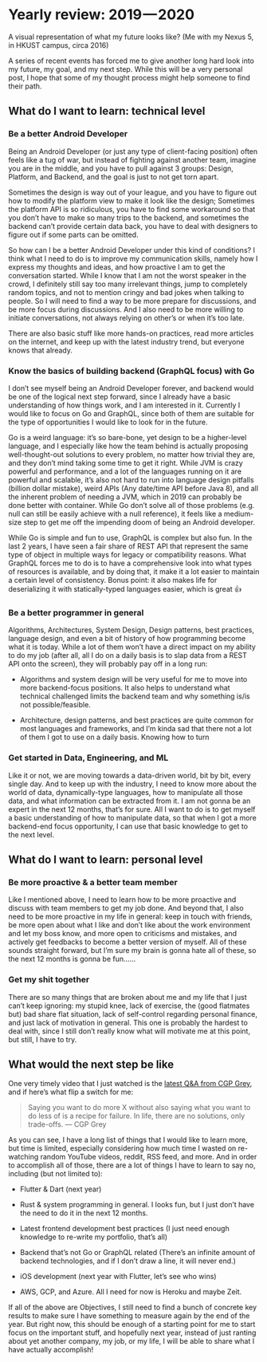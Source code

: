 
# Yearly review: 2019 — 2020

A visual representation of what my future looks like? (Me with my Nexus 5, in HKUST campus, circa 2016)

A series of recent events has forced me to give another long hard look into my future, my goal, and my next step. While this will be a very personal post, I hope that some of my thought process might help someone to find their path.

## What do I want to learn: technical level

### **Be a better Android Developer**

Being an Android Developer (or just any type of client-facing position) often feels like a tug of war, but instead of fighting against another team, imagine you are in the middle, and you have to pull against 3 groups: Design, Platform, and Backend, and the goal is just to not get torn apart.

Sometimes the design is way out of your league, and you have to figure out how to modify the platform view to make it look like the design; Sometimes the platform API is so ridiculous, you have to find some workaround so that you don’t have to make so many trips to the backend, and sometimes the backend can’t provide certain data back, you have to deal with designers to figure out if some parts can be omitted.

So how can I be a better Android Developer under this kind of conditions? I think what I need to do is to improve my communication skills, namely how I express my thoughts and ideas, and how proactive I am to get the conversation started. While I know that I am not the worst speaker in the crowd, I definitely still say too many irrelevant things, jump to completely random topics, and not to mention cringy and bad jokes when talking to people. So I will need to find a way to be more prepare for discussions, and be more focus during discussions. And I also need to be more willing to initiate conversations, not always relying on other’s or when it’s too late.

There are also basic stuff like more hands-on practices, read more articles on the internet, and keep up with the latest industry trend, but everyone knows that already.

### **Know the basics of building backend (GraphQL focus) with Go**

I don’t see myself being an Android Developer forever, and backend would be one of the logical next step forward, since I already have a basic understanding of how things work, and I am interested in it. Currently I would like to focus on Go and GraphQL, since both of them are suitable for the type of opportunities I would like to look for in the future.

Go is a weird language: it’s so bare-bone, yet design to be a higher-level language, and I especially like how the team behind is actually proposing well-thought-out solutions to every problem, no matter how trivial they are, and they don’t mind taking some time to get it right. While JVM is crazy powerful and performance, and a lot of the languages running on it are powerful and scalable, it’s also not hard to run into language design pitfalls (billion dollar mistake), weird APIs (Any date/time API before Java 8), and all the inherent problem of needing a JVM, which in 2019 can probably be done better with container. While Go don’t solve all of those problems (e.g. null can still be easily achieve with a null reference), it feels like a medium-size step to get me off the impending doom of being an Android developer.

While Go is simple and fun to use, GraphQL is complex but also fun. In the last 2 years, I have seen a fair share of REST API that represent the same type of object in multiple ways for legacy or compatibility reasons. What GraphQL forces me to do is to have a comprehensive look into what types of resources is available, and by doing that, it make it a lot easier to maintain a certain level of consistency. Bonus point: it also makes life for deserializing it with statically-typed languages easier, which is great 👍

### **Be a better programmer in general**

Algorithms, Architectures, System Design, Design patterns, best practices, language design, and even a bit of history of how programming become what it is today. While a lot of them won’t have a direct impact on my ability to do my job (after all, all I do on a daily basis is to slap data from a REST API onto the screen), they will probably pay off in a long run:

* Algorithms and system design will be very useful for me to move into more backend-focus positions. It also helps to understand what technical challenged limits the backend team and why something is/is not possible/feasible.

* Architecture, design patterns, and best practices are quite common for most languages and frameworks, and I’m kinda sad that there not a lot of them I got to use on a daily basis. Knowing how to turn

### **Get started in Data, Engineering, and ML**

Like it or not, we are moving towards a data-driven world, bit by bit, every single day. And to keep up with the industry, I need to know more about the world of data, dynamically-type languages, how to manipulate all those data, and what information can be extracted from it. I am not gonna be an expert in the next 12 months, that’s for sure. All I want to do is to get myself a basic understanding of how to manipulate data, so that when I got a more backend-end focus opportunity, I can use that basic knowledge to get to the next level.

## What do I want to learn: personal level

### Be more proactive & a better team member

Like I mentioned above, I need to learn how to be more proactive and discuss with team members to get my job done. And beyond that, I also need to be more proactive in my life in general: keep in touch with friends, be more open about what I like and don’t like about the work environment and let my boss know, and more open to criticisms and mistakes, and actively get feedbacks to become a better version of myself. All of these sounds straight forward, but I’m sure my brain is gonna hate all of these, so the next 12 months is gonna be fun……

### Get my shit together

There are so many things that are broken about me and my life that I just can’t keep ignoring: my stupid knee, lack of exercise, the (good flatmates but) bad share flat situation, lack of self-control regarding personal finance, and just lack of motivation in general. This one is probably the hardest to deal with, since I still don’t really know what will motivate me at this point, but still, I have to try.

## What would the next step be like

One very timely video that I just watched is the [latest Q&A from CGP Grey](https://youtu.be/AM1-ecnQsm4?t=372), and if here’s what flip a switch for me:
> Saying you want to do more X without also saying what you want to do less of is a recipe for failure. In life, there are no solutions, only trade-offs.
> — CGP Grey

As you can see, I have a long list of things that I would like to learn more, but time is limited, especially considering how much time I wasted on re-watching random YouTube videos, reddit, RSS feed, and more. And in order to accomplish all of those, there are a lot of things I have to learn to say no, including (but not limited to):

* Flutter & Dart (next year)

* Rust & system programming in general. I looks fun, but I just don’t have the need to do it in the next 12 months.

* Latest frontend development best practices (I just need enough knowledge to re-write my portfolio, that’s all)

* Backend that’s not Go or GraphQL related (There’s an infinite amount of backend technologies, and if I don’t draw a line, it will never end.)

* iOS development (next year with Flutter, let’s see who wins)

* AWS, GCP, and Azure. All I need for now is Heroku and maybe Zeit.

If all of the above are Objectives, I still need to find a bunch of concrete key results to make sure I have something to measure again by the end of the year. But right now, this should be enough of a starting point for me to start focus on the important stuff, and hopefully next year, instead of just ranting about yet another company, my job, or my life, I will be able to share what I have actually accomplish!
